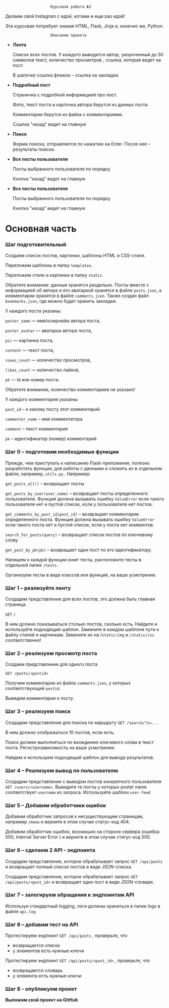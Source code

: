                         Курсовая работа №3

Делаем свой Instagram с едой, котами и еще раз едой!

Эта курсовая потребует знания HTML, Flask, Jinja  и, конечно же, Python.

                        Описание проекта
- **Лента**
    
    Список всех постов. У каждого выводится автор, укороченный до 50 символов текст, количество просмотров , ссылка, которая ведет на пост. 
    
    В шапочке ссылка флажок – ссылка на закладки.

- **Подробный пост**
        
    Страничка с подробной информацией про пост. 
    
    Фото, текст поста и карточка автора берутся из данных поста.
    
    Комментарии берутся из файла с комментариями.
    
    Ссылка "назад" ведет на главную

- **Поиск**    
    
    Форма поиска, отправляется по нажатию на Enter. После нее – результаты поиска.

- **Все посты пользователя**
    
    Посты выбранного пользователя по порядку
    
    Кнопка "назад" ведет на главную

- **Все посты пользователя**
    
    Посты выбранного пользователя по порядку
    
    Кнопка "назад" ведет на главную

# Основная часть

### Шаг подготовительный

Создаем список постов, картинки, шаблоны HTML и CSS-стили.

Переложим шаблоны в папку `templates`.

Переложим стили и картинки в папку `static`.

Обратите внимание: данные хранятся раздельно. Посты вместе с информацией об авторе и его аватаркой хранятся в файле `posts.json`, а комментарии хранятся в файле `comments.json`. Также создан файл `bookmarks.json`, где можно будет хранить закладки.

У каждого поста указаны:

`poster_name` — имя/юзернейм автора поста,

`poster_avatar` — аватарка автора поста,

`pic` — картинка поста,

`content` — текст поста,

`views_count` — количество просмотров,

`likes_count` — количество лайков,

`pk` — id или номер поста.

Обратите внимание, количество комментариев не указано!

У каждого комментария указаны:

`post_id` – к какому посту этот комментарий

`commenter_name` – имя комментатора

`comment` – текст комментария

`pk` – идентификатор (номер) комментарий

### Шаг 0 – подготовим необходимые функции

Прежде, чем приступать к написанию Flask-приложения, полезно разработать функции, для работы с данными и сложить их в отдельном файле, например, `utils.py.` Например:

`get_posts_all()` – возвращает посты

`get_posts_by_user(user_name)` – возвращает посты определенного пользователя. Функция должна вызывать ошибку `ValueError` если такого пользователя нет и пустой список, если у пользователя нет постов.

`get_comments_by_post_id(post_id)` – возвращает комментарии определенного поста. Функция должна вызывать ошибку `ValueError` если такого поста нет и пустой список, если у поста нет комментов. 

`search_for_posts(query)` – возвращает список постов по ключевому слову

`get_post_by_pk(pk)` – возвращает один пост по его идентификатору. 

Напишем к каждой функции юнит тесты, расположите тесты в отдельной папке `/tests`.

Организуем тесты в виде классов или функций, на ваше усмотрение.

### Шаг 1 – реализуйте ленту

Создадим представление для всех постов, это должна быть главная страница.

`GET` `/` 

В нем должно показываться столько постов, сколько есть. Найдите и используйте подходящий шаблон. Замените в каждом шаблоне пути к файлу стилей и картинкам. Замените их на /`static/img` и `/static/css` соответственно!

### Шаг 2 – реализуем просмотр поста

Создаем представление для одного поста 

`GET /posts/<postid>` 

Получим комментарии из файла `comments.json`, у которых соответствующий `postid`.

Выведем комментарии к посту.

### Шаг 3 – реализуем поиск

Создадим представление для поиска по маршруту `GET /search/?s=...` 

В нем должно отображаться 10 постов, если есть. 

Поиск должен выполняться по вхождению ключевого слова в текст поста. Регистрозависимость на ваше усмотрение. 

Найдем и используем подходящий шаблон для вывода результатов. 

### Шаг 4 – Реализуем вывод по пользователю

Создадим представление с выводом постов конкретного пользователя `GET /users/<username>`. Выведите те посты у которых poster name соответствует `username` из запроса. Используйте шаблон `user-feed`

### Шаг 5 – Добавим обработчики ошибок

Добавим обработчик запросов к несуществующим страницам, например `/meow` и верните в этом случае статус-код 404.

Добавим обработчик ошибок, возникших на стороне сервера (ошибка 500, Internal Server Error ) и верните в этом случае статус-код 500.

### Шаг 6 – сделаем 2 API - эндпоинта

Создадим представление, которое обрабатывает запрос `GET /api/posts` и возвращает полный список постов в виде JSON-списка.

Создадим представление, которое обрабатывает запрос `GET /api/posts/<post_id>` и возвращает один пост в виде JSON-словаря.

### Шаг 7 – залогируем обращения к эндпоинтам API

Используя стандартный logging, логи должны храниться в папке logs в файле `api.log` 

### Шаг 8 – добавим тест на API

Протестируем эндпоинт `GET /api/posts` , проверьте, что

- возвращается список
- у элементов есть нужные ключи

Протестируем эндпоинт `GET /api/posts/<post_id>` , проверьте, что

- возвращается словарь
- у элемента есть нужные ключи

### Шаг 8 - опубликуем проект

**Выложим свой проект на GitHub**



